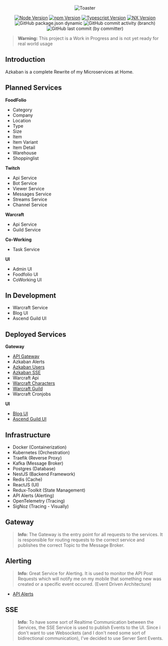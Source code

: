<div align="center">
<img src="https://github.com/ToxicToast/Azkaban_V4/raw/main/assets/text_logo.png" alt="Toaster"/>
</div>

<div align="center">

[![Node Version](https://img.shields.io/static/v1?label=Node&message=23.4.0&color=purple&style=for-the-badge)](https://nodejs.org)
[![npm Version](https://img.shields.io/static/v1?label=npm&message=11.0.0&color=purple&style=for-the-badge)](https://nodejs.org)
[![Typescript Version](https://img.shields.io/static/v1?label=Typescript&message=5.7.3&color=purple&style=for-the-badge)](https://typescriptlang.org)
[![NX Version](https://img.shields.io/static/v1?label=NX&message=20.4.5&color=purple&style=for-the-badge)](https://nx.dev)
![GitHub package.json dynamic](https://img.shields.io/github/package-json/version/ToxicToast/Azkaban_V4?style=for-the-badge&label=VERSION&color=purple)
![GitHub commit activity (branch)](https://img.shields.io/github/commit-activity/t/ToxicToast/Azkaban_V4?style=for-the-badge&label=COMMITS&color=purple)
![GitHub last commit (by committer)](https://img.shields.io/github/last-commit/ToxicToast/Azkaban_V4?style=for-the-badge&label=LAST%20COMMIT&color=purple)

</div>

> **Warning:**
> This project is a Work in Progress and is not yet ready for real world usage

## Introduction

Azkaban is a complete Rewrite of my Microservices at Home.

## Planned Services

**FoodFolio**

- Category
- Company
- Location
- Type
- Size
- Item
- Item Variant
- Item Detail
- Warehouse
- Shoppinglist

**Twitch**

- Api Service
- Bot Service
- Viewer Service
- Messages Service
- Streams Service
- Channel Service

**Warcraft**

- Api Service
- Guild Service

**Co-Working**

- Task Service

**UI**

- Admin UI
- Foodfolio UI
- CoWorking UI

## In Development

- Warcraft Service
- Blog UI
- Ascend Guild UI

## Deployed Services

**Gateway**

- [API Gateway](https://api.toxictoast.de/)
- Azkaban Alerts
- [Azkaban Users](https://api.toxictoast.de/api/v1/azkaban/users)
- [Azkaban SSE](https://sse.toxictoast.de/api/v1/sse)
- Warcraft Api
- [Warcraft Characters](https://api.toxictoast.de/api/v1/warcraft/character)
- [Warcraft Guild](https://api.toxictoast.de/api/v1/warcraft/guild)
- Warcraft Cronjobs

**UI**

- [Blog UI](https://www.toxictoast.de/)
- [Ascend Guild UI](https://www.ascend-guild.de/)

## Infrastructure

- Docker (Containerization)
- Kubernetes (Orchestration)
- Traefik (Reverse Proxy)
- Kafka (Message Broker)
- Postgres (Database)
- NestJS (Backend Framework)
- Redis (Cache)
- ReactJS (UI)
- Redux-Toolkit (State Management)
- API Alerts (Alerting)
- OpenTelemetry (Tracing)
- SigNoz (Tracing - Visually)

## Gateway

> **Info:**
> The Gateway is the entry point for all requests to the services. It is responsible for routing requests to the correct service and publishes the correct Topic to the Message Broker.

## Alerting

> **Info:**
> Great Service for Alerting. It is used to monitor the API Post Requests which will notify me on my mobile that something new was created or a specific event occured. (Event Driven Architecture)

- [API Alerts](https://apialerts.com/)

## SSE

> **Info:**
> To have some sort of Realtime Communication between the Services, the SSE Service is used to publish Events to the UI. Since i don't want to use Websockets (and I don't need some sort of bidirectional communication), I've decided to use Server Sent Events.
